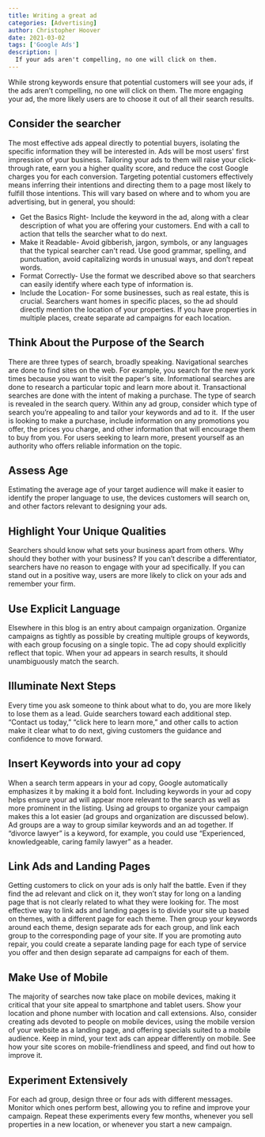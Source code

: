 ```yaml
---
title: Writing a great ad
categories: [Advertising]
author: Christopher Hoover
date: 2021-03-02
tags: ['Google Ads']
description: | 
  If your ads aren't compelling, no one will click on them.
---
```


While strong keywords ensure that potential customers will see your ads, if the ads aren’t compelling, no one will click on them. The more engaging your ad, the more likely users are to choose it out of all their search results.

## Consider the searcher

The most effective ads appeal directly to potential buyers, isolating the specific information they will be interested in. Ads will be most users' first impression of your business. Tailoring your ads to them will raise your click-through rate, earn you a higher quality score, and reduce the cost Google charges you for each conversion. Targeting potential customers effectively means inferring their intentions and directing them to a page most likely to fulfill those intentions. This will vary based on where and to whom you are advertising, but in general, you should:

- Get the Basics Right- Include the keyword in the ad, along with a clear description of what you are offering your customers. End with a call to action that tells the searcher what to do next.
- Make it Readable- Avoid gibberish, jargon, symbols, or any languages that the typical searcher can't read. Use good grammar, spelling, and punctuation, avoid capitalizing words in unusual ways, and don’t repeat words.
- Format Correctly- Use the format we described above so that searchers can easily identify where each type of information is.
- Include the Location- For some businesses, such as real estate, this is crucial. Searchers want homes in specific places, so the ad should directly mention the location of your properties. If you have properties in multiple places, create separate ad campaigns for each location.

## Think About the Purpose of the Search

There are three types of search, broadly speaking. Navigational searches are done to find sites on the web. For example, you search for the new york times because you want to visit the paper's site. Informational searches are done to research a particular topic and learn more about it. Transactional searches are done with the intent of making a purchase. The type of search is revealed in the search query. Within any ad group, consider which type of search you’re appealing to and tailor your keywords and ad to it.  If the user is looking to make a purchase, include information on any promotions you offer, the prices you charge, and other information that will encourage them to buy from you. For users seeking to learn more, present yourself as an authority who offers reliable information on the topic.

## Assess Age

Estimating the average age of your target audience will make it easier to identify the proper language to use, the devices customers will search on, and other factors relevant to designing your ads.

## Highlight Your Unique Qualities

Searchers should know what sets your business apart from others. Why should they bother with your business? If you can’t describe a differentiator, searchers have no reason to engage with your ad specifically. If you can stand out in a positive way, users are more likely to click on your ads and remember your firm.

## Use Explicit Language

Elsewhere in this blog is an entry about campaign organization. Organize campaigns as tightly as possible by creating multiple groups of keywords, with each group focusing on a single topic. The ad copy should explicitly reflect that topic. When your ad appears in search results, it should unambiguously match the search.

## Illuminate Next Steps

Every time you ask someone to think about what to do, you are more likely to lose them as a lead. Guide searchers toward each additional step. “Contact us today,” “click here to learn more,” and other calls to action make it clear what to do next, giving customers the guidance and confidence to move forward.

## Insert Keywords into your ad copy

When a search term appears in your ad copy, Google automatically emphasizes it by making it a bold font. Including keywords in your ad copy helps ensure your ad will appear more relevant to the search as well as more prominent in the listing. Using ad groups to organize your campaign makes this a lot easier (ad groups and organization are discussed below). Ad groups are a way to group similar keywords and an ad together. If “divorce lawyer” is a keyword, for example, you could use “Experienced, knowledgeable, caring family lawyer” as a header.

## Link Ads and Landing Pages

Getting customers to click on your ads is only half the battle. Even if they find the ad relevant and click on it, they won’t stay for long on a landing page that is not clearly related to what they were looking for. The most effective way to link ads and landing pages is to divide your site up based on themes, with a different page for each theme. Then group your keywords around each theme, design separate ads for each group, and link each group to the corresponding page of your site. If you are promoting auto repair, you could create a separate landing page for each type of service you offer and then design separate ad campaigns for each of them.

## Make Use of Mobile

The majority of searches now take place on mobile devices, making it critical that your site appeal to smartphone and tablet users. Show your location and phone number with location and call extensions. Also, consider creating ads devoted to people on mobile devices, using the mobile version of your website as a landing page, and offering specials suited to a mobile audience. Keep in mind, your text ads can appear differently on mobile. See how your site scores on mobile-friendliness and speed, and find out how to improve it.

## Experiment Extensively

For each ad group, design three or four ads with different messages. Monitor which ones perform best, allowing you to refine and improve your campaign. Repeat these experiments every few months, whenever you sell properties in a new location, or whenever you start a new campaign.

